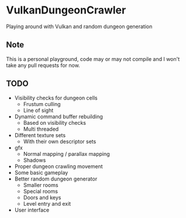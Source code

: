 # VulkanDungeonCrawler
Playing around with Vulkan and random dungeon generation

## Note
This is a personal playground, code may or may not compile and I won't take any pull requests for now.

## TODO
- Visibility checks for dungeon cells
    - Frustum culling
    - Line of sight
- Dynamic command buffer rebuilding
    - Based on visibility checks
    - Multi threaded
- Different texture sets
    - With their own descriptor sets
- gfx
    - Normal mapping / parallax mapping
    - Shadows           
- Proper dungeon crawling movement
- Some basic gameplay
- Better random dungeon generator
    - Smaller rooms
    - Special rooms
    - Doors and keys
    - Level entry and exit
- User interface        